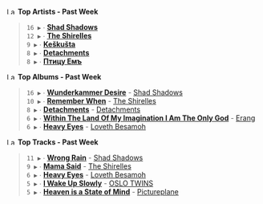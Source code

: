 <!--START_LASTFM_ARTISTS:{"period": "7day", "rows": 5}-->
<a href="https://last.fm" target="_blank"><img src="https://user-images.githubusercontent.com/17434202/215290617-e793598d-d7c9-428f-9975-156db1ba89cc.svg" alt="Last.fm Logo" width="18" height="13"/></a> **Top Artists - Past Week**

> `16 ▶️` ∙ **[Shad Shadows](https://www.last.fm/music/Shad+Shadows)**<br/>
> `12 ▶️` ∙ **[The Shirelles](https://www.last.fm/music/The+Shirelles)**<br/>
> `9 ▶️` ∙ **[Keškušta](https://www.last.fm/music/Ke%C5%A1ku%C5%A1ta)**<br/>
> `8 ▶️` ∙ **[Detachments](https://www.last.fm/music/Detachments)**<br/>
> `8 ▶️` ∙ **[Птицу Емъ](https://www.last.fm/music/%D0%9F%D1%82%D0%B8%D1%86%D1%83+%D0%95%D0%BC%D1%8A)**<br/>
<!--END_LASTFM_ARTISTS-->

<!--START_LASTFM_ALBUMS:{"period": "7day", "rows": 5}-->
<a href="https://last.fm" target="_blank"><img src="https://user-images.githubusercontent.com/17434202/215290617-e793598d-d7c9-428f-9975-156db1ba89cc.svg" alt="Last.fm Logo" width="18" height="13"/></a> **Top Albums - Past Week**

> `16 ▶️` ∙ **[Wunderkammer Desire](https://www.last.fm/music/Shad+Shadows/Wunderkammer+Desire)** - [Shad Shadows](https://www.last.fm/music/Shad+Shadows)<br/>
> `10 ▶️` ∙ **[Remember When](https://www.last.fm/music/The+Shirelles/Remember+When)** - [The Shirelles](https://www.last.fm/music/The+Shirelles)<br/>
> `8 ▶️` ∙ **[Detachments](https://www.last.fm/music/Detachments/Detachments)** - [Detachments](https://www.last.fm/music/Detachments)<br/>
> `6 ▶️` ∙ **[Within The Land Of My Imagination I Am The Only God](https://www.last.fm/music/Erang/Within+The+Land+Of+My+Imagination+I+Am+The+Only+God)** - [Erang](https://www.last.fm/music/Erang)<br/>
> `6 ▶️` ∙ **[Heavy Eyes](https://www.last.fm/music/Loveth+Besamoh/Heavy+Eyes)** - [Loveth Besamoh](https://www.last.fm/music/Loveth+Besamoh)<br/>
<!--END_LASTFM_ALBUMS-->

<!--START_LASTFM_TRACKS:{"period": "7day", "rows": 5}-->
<a href="https://last.fm" target="_blank"><img src="https://user-images.githubusercontent.com/17434202/215290617-e793598d-d7c9-428f-9975-156db1ba89cc.svg" alt="Last.fm Logo" width="18" height="13"/></a> **Top Tracks - Past Week**

> `11 ▶️` ∙ **[Wrong Rain](https://www.last.fm/music/Shad+Shadows/_/Wrong+Rain)** - [Shad Shadows](https://www.last.fm/music/Shad+Shadows)<br/>
> `9 ▶️` ∙ **[Mama Said](https://www.last.fm/music/The+Shirelles/_/Mama+Said)** - [The Shirelles](https://www.last.fm/music/The+Shirelles)<br/>
> `6 ▶️` ∙ **[Heavy Eyes](https://www.last.fm/music/Loveth+Besamoh/_/Heavy+Eyes)** - [Loveth Besamoh](https://www.last.fm/music/Loveth+Besamoh)<br/>
> `5 ▶️` ∙ **[I Wake Up Slowly](https://www.last.fm/music/OSLO+TWINS/_/I+Wake+Up+Slowly)** - [OSLO TWINS](https://www.last.fm/music/OSLO+TWINS)<br/>
> `5 ▶️` ∙ **[Heaven is a State of Mind](https://www.last.fm/music/Pictureplane/_/Heaven+is+a+State+of+Mind)** - [Pictureplane](https://www.last.fm/music/Pictureplane)<br/>
<!--END_LASTFM_TRACKS-->